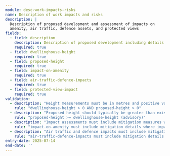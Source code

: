 ```yaml
---
module: desc-work-impacts-risks
name: Description of work impacts and risks
description: |
  Description of proposed development and assessment of impacts on
  amenity, air traffic, defence assets, and protected views
fields:
  - field: description
    description: Description of proposed development including details of proposed work and external appearance
    required: true
  - field: dwellinghouse-height
    required: true
  - field: proposed-height
    required: true
  - field: impact-on-amenity
    required: true
  - field: air-traffic-defence-impacts
    required: true
  - field: protected-view-impact
    required: true
validation:
  - description: "Height measurements must be in metres and positive values"
    rule: "dwellinghouse-height > 0 AND proposed-height > 0"
  - description: "Proposed height should typically be greater than existing height for additional storeys"
    rule: "proposed-height >= dwellinghouse-height (advisory)"
  - description: "Impact assessments must include mitigation measures where applicable"
    rule: "impact-on-amenity must include mitigation details where impacts identified"
  - description: "Air traffic and defence impacts must include mitigation measures where applicable"
    rule: "air-traffic-defence-impacts must include mitigation details where impacts identified"
entry-date: 2025-07-14
end-date: ''
---
```

